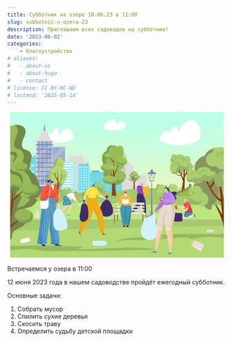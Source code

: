 ```yaml
---
title: Субботник на озере 10.06.23 в 11:00
slug: subbotnic-u-ozera-23
description: Приглашаем всех садоводов на субботник!
date: '2023-06-02'
categories:
    - благоустройство
# aliases:
#   - about-us
#   - about-hugo
#   - contact
# license: CC BY-NC-ND
# lastmod: '2025-05-14'
---
```



![Приглашаем всех садоводов на субботник!](image.png)

Встречаемся у озера в 11:00

12 июня 2023 года в нашем садоводстве пройдёт ежегодный субботник.

Основные задачи:

1. Собрать мусор
2. Спилить сухие деревья
3. Скосить траву
4. Определить судьбу детской площадки

